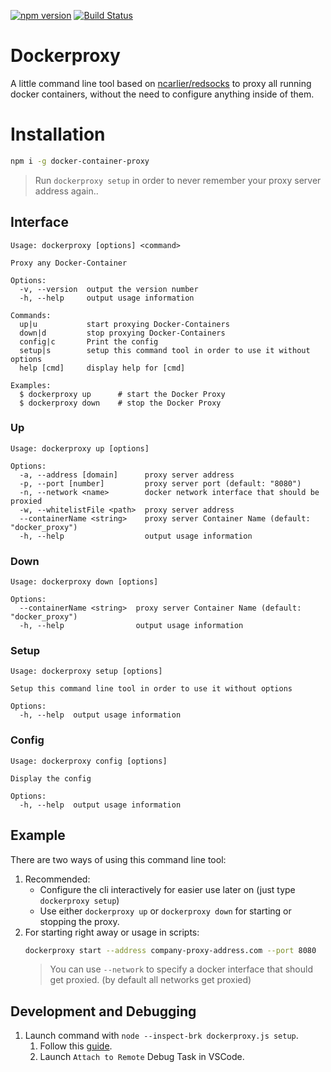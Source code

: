 [![npm version](https://badge.fury.io/js/docker-container-proxy.svg)](https://badge.fury.io/js/docker-container-proxy)
[![Build Status](https://travis-ci.org/DanielHabenicht/dockerproxy.svg?branch=master)](https://travis-ci.org/DanielHabenicht/dockerproxy)

# Dockerproxy

A little command line tool based on [ncarlier/redsocks](https://github.com/ncarlier/dockerfiles/tree/master/redsocks) to proxy all running docker containers, without the need to configure anything inside of them.

# Installation

```bash
npm i -g docker-container-proxy
```

> Run `dockerproxy setup` in order to never remember your proxy server address again..

## Interface

```
Usage: dockerproxy [options] <command>

Proxy any Docker-Container

Options:
  -v, --version  output the version number
  -h, --help     output usage information

Commands:
  up|u           start proxying Docker-Containers
  down|d         stop proxying Docker-Containers
  config|c       Print the config
  setup|s        setup this command tool in order to use it without options
  help [cmd]     display help for [cmd]

Examples:
  $ dockerproxy up      # start the Docker Proxy
  $ dockerproxy down    # stop the Docker Proxy
```
### Up
```
Usage: dockerproxy up [options]

Options:
  -a, --address [domain]      proxy server address
  -p, --port [number]         proxy server port (default: "8080")
  -n, --network <name>        docker network interface that should be proxied
  -w, --whitelistFile <path>  proxy server address
  --containerName <string>    proxy server Container Name (default: "docker_proxy")
  -h, --help                  output usage information
```

### Down
```
Usage: dockerproxy down [options]

Options:
  --containerName <string>  proxy server Container Name (default: "docker_proxy")
  -h, --help                output usage information
```

### Setup
```
Usage: dockerproxy setup [options]

Setup this command line tool in order to use it without options

Options:
  -h, --help  output usage information
```

### Config
```
Usage: dockerproxy config [options]

Display the config

Options:
  -h, --help  output usage information
```


## Example

There are two ways of using this command line tool:

1. Recommended:
   - Configure the cli interactively for easier use later on (just type `dockerproxy setup`)
   - Use either `dockerproxy up` or `dockerproxy down` for starting or stopping the proxy.
2. For starting right away or usage in scripts:
   ```bash
   dockerproxy start --address company-proxy-address.com --port 8080
   ```
   > You can use `--network` to specify a docker interface that should get proxied. (by default all networks get proxied)

## Development and Debugging

1. Launch command with `node --inspect-brk dockerproxy.js setup`.
   1. Follow this [guide](https://stackoverflow.com/a/47558970/9277073).
   2. Launch `Attach to Remote` Debug Task in VSCode.

